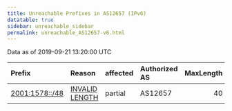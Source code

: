 ```yaml
---
title: Unreachable Prefixes in AS12657 (IPv6)
datatable: true
sidebar: unreachable_sidebar
permalink: unreachable_AS12657-v6.html
---
```


Data as of 2019-09-21 13:20:00 UTC


<div class="datatable-begin"></div>

| Prefix                                                 | Reason                                                                                                   | affected   | Authorized AS   |   MaxLength | Anchor                                         |   unreachable /48s |
|:-------------------------------------------------------|:---------------------------------------------------------------------------------------------------------|:-----------|:----------------|------------:|:-----------------------------------------------|-------------------:|
| [2001:1578::/48](https://stat.ripe.net/2001:1578::/48) | [INVALID LENGTH](https://rpki-validator.ripe.net/announcement-preview?asn=AS12657&prefix=2001:1578::/48) | partial    | AS12657         |          40 | [RIPE](unreachable_RIPE_NCC_RPKI_Root-v6.html) |                  1 |

<div class="datatable-end"></div>